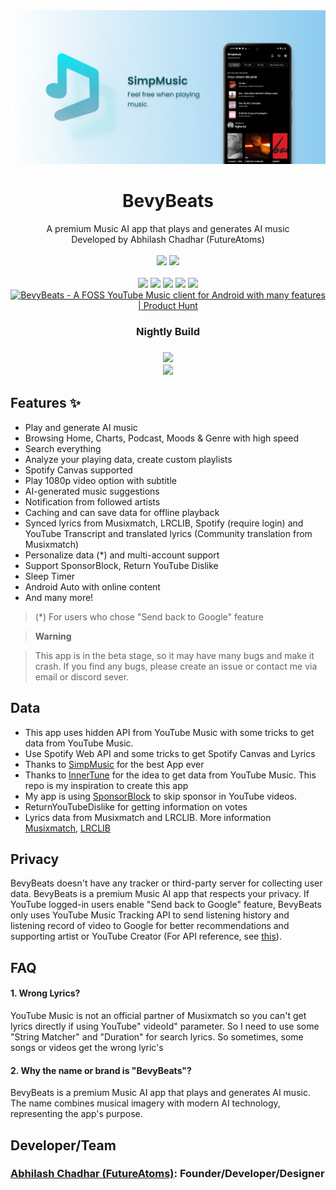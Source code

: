 
<div align="center">
	<img src="https://raw.githubusercontent.com/futureatoms/BevyBeats/jetpack_compose/fastlane/metadata/android/en-US/images/featureGraphic.png">
<h1>BevyBeats</h1>A premium Music AI app that plays and generates AI music<br>Developed by Abhilash Chadhar (FutureAtoms)<br>
<br>
<a href="https://github.com/futureatoms/BevyBeats/releases"><img src="https://img.shields.io/github/v/release/futureatoms/BevyBeats"></a>
<a href="https://github.com/futureatoms/BevyBeats/releases"><img src="https://img.shields.io/github/downloads/futureatoms/BevyBeats/total"></a>
<br>
<br>
<a href="https://apt.izzysoft.de/packages/com.futureatoms.bevybeats/"><img src="https://gitlab.com/IzzyOnDroid/repo/-/raw/master/assets/IzzyOnDroid.png" height="80"></a>
<a href="https://f-droid.org/en/packages/com.futureatoms.bevybeats/"><img src="https://fdroid.gitlab.io/artwork/badge/get-it-on.png" height="80"></a>
<a href="https://www.openapk.net/bevybeats/com.futureatoms.bevybeats/"><img src="https://www.openapk.net/images/openapk-badge.png" height="80"></a>
<a href="https://www.androidfreeware.net/download-bevybeats-apk.html"><img src="https://www.androidfreeware.net/images/androidfreeware-badge.png" height="80"></a>
<a href="https://github.com/futureatoms/BevyBeats/releases"><img src="https://raw.githubusercontent.com/NeoApplications/Neo-Backup/034b226cea5c1b30eb4f6a6f313e4dadcbb0ece4/badge_github.png" height="80"></a>
<a href="https://www.producthunt.com/posts/bevybeats?embed=true&utm_source=badge-featured&utm_medium=badge&utm_souce=badge-bevybeats" target="_blank"><img src="https://api.producthunt.com/widgets/embed-image/v1/featured.svg?post_id=797736&theme=light&t=1737299913224" alt="BevyBeats - A&#0032;FOSS&#0032;YouTube&#0032;Music&#0032;client&#0032;for&#0032;Android&#0032;with&#0032;many&#0032;features | Product Hunt" style="width: 250px; height: 80px;" width="250" height="80" /></a>
<h3>Nightly Build<h3>
<a href="https://nightly.link/futureatoms/BevyBeats/workflows/android/jetpack_compose/app.zip"><img src="https://github.com/futureatoms/BevyBeats/actions/workflows/android.yml/badge.svg"></a><br/>
<a href="https://nightly.link/futureatoms/BevyBeats/workflows/android/jetpack_compose/app.zip"><img src="https://raw.githubusercontent.com/NeoApplications/Neo-Backup/034b226cea5c1b30eb4f6a6f313e4dadcbb0ece4/badge_github.png" height="80"></a>
</div>
	
## Features ✨️

- Play and generate AI music 
- Browsing Home, Charts, Podcast, Moods & Genre with high speed
- Search everything
- Analyze your playing data, create custom playlists
- Spotify Canvas supported
- Play 1080p video option with subtitle
- AI-generated music suggestions
- Notification from followed artists
- Caching and can save data for offline playback
- Synced lyrics from Musixmatch, LRCLIB, Spotify (require login) and YouTube Transcript and translated lyrics (Community translation from Musixmatch)
- Personalize data (*) and multi-account support
- Support SponsorBlock, Return YouTube Dislike
- Sleep Timer
- Android Auto with online content
- And many more!

> (*) For users who chose "Send back to Google" feature

> **Warning**

>This app is in the beta stage, so it may have many bugs and make it crash. If you find any bugs,
> please create an issue or contact me via email or discord sever.




## Data

- This app uses hidden API from YouTube Music with some tricks to get data from YouTube Music.
- Use Spotify Web API and some tricks to get Spotify Canvas and Lyrics 
- Thanks to [SimpMusic](https://github.com/maxrave-dev/SimpMusic) for the best App ever 
- Thanks to [InnerTune](https://github.com/z-huang/InnerTune/) for the idea to get data from YouTube Music. This repo is my inspiration to create this app
- My app is using [SponsorBlock](https://sponsor.ajay.app/) to skip sponsor in YouTube videos.
- ReturnYouTubeDislike for getting information on votes
- Lyrics data from Musixmatch and LRCLIB. More information [Musixmatch](https://developer.musixmatch.com/), [LRCLIB](https://lrclib.net/)

## Privacy

BevyBeats doesn't have any tracker or third-party server for collecting user data. BevyBeats is a premium Music AI app that respects your privacy. If YouTube
logged-in users enable "Send back to Google" feature, BevyBeats only uses YouTube Music Tracking API
to send listening history and listening record of video to Google for better recommendations and
supporting artist or YouTube Creator (For API reference,
see [this](https://github.com/futureatoms/BevyBeats/blob/13f7ab6e5fa521b62a9fd31a1cefdc2787a1a8af/kotlinYtmusicScraper/src/main/java/com/futureatoms/kotlinytmusicscraper/Ytmusic.kt#L639C4-L666C1)).


## FAQ

#### 1. Wrong Lyrics?

YouTube Music is not an official partner of Musixmatch so you can't get lyrics directly if using YouTube"
videoId" parameter. So I need to use some "String Matcher" and "Duration" for search lyrics. So
sometimes, some songs or videos get the wrong lyric's

#### 2. Why the name or brand is "BevyBeats"?

BevyBeats is a premium Music AI app that plays and generates AI music. The name combines musical imagery with modern AI technology, representing the app's purpose.

## Developer/Team

### [Abhilash Chadhar (FutureAtoms)](https://github.com/futureatoms/BevyBeats): Founder/Developer/Designer 


